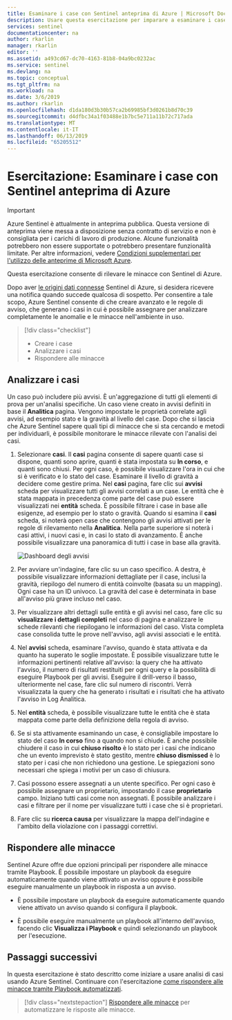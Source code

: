 ```yaml
---
title: Esaminare i case con Sentinel anteprima di Azure | Microsoft Docs
description: Usare questa esercitazione per imparare a esaminare i case con Sentinel di Azure.
services: sentinel
documentationcenter: na
author: rkarlin
manager: rkarlin
editor: ''
ms.assetid: a493cd67-dc70-4163-81b8-04a9bc0232ac
ms.service: sentinel
ms.devlang: na
ms.topic: conceptual
ms.tgt_pltfrm: na
ms.workload: na
ms.date: 3/6/2019
ms.author: rkarlin
ms.openlocfilehash: d1da180d3b30b57ca2b69985bf3d0261b8d70c39
ms.sourcegitcommit: d4dfbc34a1f03488e1b7bc5e711a11b72c717ada
ms.translationtype: MT
ms.contentlocale: it-IT
ms.lasthandoff: 06/13/2019
ms.locfileid: "65205512"
---
```

# <a name="tutorial-investigate-cases-with-azure-sentinel-preview"></a>Esercitazione: Esaminare i case con Sentinel anteprima di Azure

> [!IMPORTANT]
> Azure Sentinel è attualmente in anteprima pubblica.
> Questa versione di anteprima viene messa a disposizione senza contratto di servizio e non è consigliata per i carichi di lavoro di produzione. Alcune funzionalità potrebbero non essere supportate o potrebbero presentare funzionalità limitate. Per altre informazioni, vedere [Condizioni supplementari per l'utilizzo delle anteprime di Microsoft Azure](https://azure.microsoft.com/support/legal/preview-supplemental-terms/).

Questa esercitazione consente di rilevare le minacce con Sentinel di Azure.

Dopo aver [le origini dati connesse](quickstart-onboard.md) Sentinel di Azure, si desidera ricevere una notifica quando succede qualcosa di sospetto. Per consentire a tale scopo, Azure Sentinel consente di che creare avanzato e le regole di avviso, che generano i casi in cui è possibile assegnare per analizzare completamente le anomalie e le minacce nell'ambiente in uso. 

> [!div class="checklist"]
> * Creare i case
> * Analizzare i casi
> * Rispondere alle minacce

## <a name="investigate-cases"></a>Analizzare i casi

Un caso può includere più avvisi. È un'aggregazione di tutti gli elementi di prova per un'analisi specifiche. Un caso viene creato in avvisi definiti in base il **Analitica** pagina. Vengono impostate le proprietà correlate agli avvisi, ad esempio stato e la gravità al livello del case. Dopo che si lascia che Azure Sentinel sapere quali tipi di minacce che si sta cercando e metodi per individuarli, è possibile monitorare le minacce rilevate con l'analisi dei casi. 

1. Selezionare **casi**. Il **casi** pagina consente di sapere quanti case si dispone, quanti sono aprire, quanti è stata impostata su **In corso**, e quanti sono chiusi. Per ogni caso, è possibile visualizzare l'ora in cui che si è verificato e lo stato del case. Esaminare il livello di gravità a decidere come gestire prima. Nel **casi** pagina, fare clic sui **avvisi** scheda per visualizzare tutti gli avvisi correlati a un case. Le entità che è stata mappata in precedenza come parte del case può essere visualizzati nei **entità** scheda.  È possibile filtrare i case in base alle esigenze, ad esempio per lo stato o gravità. Quando si esamina il **casi** scheda, si noterà open case che contengono gli avvisi attivati per le regole di rilevamento nella **Analitica**. Nella parte superiore si noterà i casi attivi, i nuovi casi e, in casi lo stato di avanzamento. È anche possibile visualizzare una panoramica di tutti i case in base alla gravità.

   ![Dashboard degli avvisi](./media/tutorial-investigate-cases/cases.png)

2. Per avviare un'indagine, fare clic su un caso specifico. A destra, è possibile visualizzare informazioni dettagliate per il case, inclusi la gravità, riepilogo del numero di entità coinvolte (basata su un mapping). Ogni case ha un ID univoco. La gravità del case è determinata in base all'avviso più grave incluso nel caso.  

1. Per visualizzare altri dettagli sulle entità e gli avvisi nel caso, fare clic su **visualizzare i dettagli completi** nel caso di pagina e analizzare le schede rilevanti che riepilogano le informazioni del caso.  Vista completa case consolida tutte le prove nell'avviso, agli avvisi associati e le entità.

1. Nel **avvisi** scheda, esaminare l'avviso, quando è stata attivata e da quanto ha superato le soglie impostate. È possibile visualizzare tutte le informazioni pertinenti relative all'avviso: la query che ha attivato l'avviso, il numero di risultati restituiti per ogni query e la possibilità di eseguire Playbook per gli avvisi. Eseguire il drill-verso il basso, ulteriormente nel case, fare clic sul numero di riscontri. Verrà visualizzata la query che ha generato i risultati e i risultati che ha attivato l'avviso in Log Analitica.

3. Nel **entità** scheda, è possibile visualizzare tutte le entità che è stata mappata come parte della definizione della regola di avviso. 

4. Se si sta attivamente esaminando un case, è consigliabile impostare lo stato del caso **In corso** fino a quando non si chiude. È anche possibile chiudere il caso in cui **chiuso risolto** è lo stato per i casi che indicano che un evento imprevisto è stato gestito, mentre **chiuso dismissed** è lo stato per i casi che non richiedono una gestione. Le spiegazioni sono necessari che spiega i motivi per un caso di chiusura.

5. Casi possono essere assegnati a un utente specifico. Per ogni caso è possibile assegnare un proprietario, impostando il case **proprietario** campo. Iniziano tutti casi come non assegnati. È possibile analizzare i casi e filtrare per il nome per visualizzare tutti i case che si è proprietari. 

5. Fare clic su **ricerca causa** per visualizzare la mappa dell'indagine e l'ambito della violazione con i passaggi correttivi. 



## <a name="respond-to-threats"></a>Rispondere alle minacce

Sentinel Azure offre due opzioni principali per rispondere alle minacce tramite Playbook. È possibile impostare un playbook da eseguire automaticamente quando viene attivato un avviso oppure è possibile eseguire manualmente un playbook in risposta a un avviso.

- È possibile impostare un playbook da eseguire automaticamente quando viene attivato un avviso quando si configura il playbook. 

- È possibile eseguire manualmente un playbook all'interno dell'avviso, facendo clic **Visualizza i Playbook** e quindi selezionando un playbook per l'esecuzione.




## <a name="next-steps"></a>Passaggi successivi
In questa esercitazione è stato descritto come iniziare a usare analisi di casi usando Azure Sentinel. Continuare con l'esercitazione [come rispondere alle minacce tramite Playbook automatizzati](tutorial-respond-threats-playbook.md).
> [!div class="nextstepaction"]
> [Rispondere alle minacce](tutorial-respond-threats-playbook.md) per automatizzare le risposte alle minacce.

